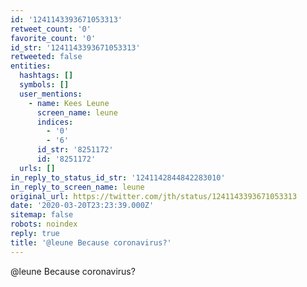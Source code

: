 ```yaml
---
id: '1241143393671053313'
retweet_count: '0'
favorite_count: '0'
id_str: '1241143393671053313'
retweeted: false
entities:
  hashtags: []
  symbols: []
  user_mentions:
    - name: Kees Leune
      screen_name: leune
      indices:
        - '0'
        - '6'
      id_str: '8251172'
      id: '8251172'
  urls: []
in_reply_to_status_id_str: '1241142844842283010'
in_reply_to_screen_name: leune
original_url: https://twitter.com/jth/status/1241143393671053313
date: '2020-03-20T23:23:39.000Z'
sitemap: false
robots: noindex
reply: true
title: '@leune Because coronavirus?'
---
```


@leune Because coronavirus?